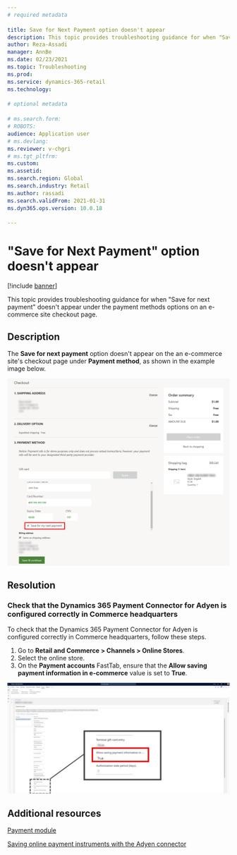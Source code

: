 ```yaml
---
# required metadata

title: Save for Next Payment option doesn't appear
description: This topic provides troubleshooting guidance for when "Save for next payment" doesn't appear under the payment methods options on an e-commerce site checkout page. 
author: Reza-Assadi
manager: AnnBe
ms.date: 02/23/2021
ms.topic: Troubleshooting
ms.prod: 
ms.service: dynamics-365-retail
ms.technology: 

# optional metadata

# ms.search.form: 
# ROBOTS: 
audience: Application user
# ms.devlang: 
ms.reviewer: v-chgri
# ms.tgt_pltfrm: 
ms.custom: 
ms.assetid: 
ms.search.region: Global
ms.search.industry: Retail
ms.author: rassadi
ms.search.validFrom: 2021-01-31
ms.dyn365.ops.version: 10.0.18

---
```


# "Save for Next Payment" option doesn't appear

[!include [banner](../../includes/banner.md)]

This topic provides troubleshooting guidance for when "Save for next payment" doesn't appear under the payment methods options on an e-commerce site checkout page.

## Description

The **Save for next payment** option doesn't appear on the an e-commerce site's checkout page under **Payment method**, as shown in the example image below.

![Payment module save for next payment checkbox](media/payment-module-save-payment.jpg)

## Resolution

### Check that the Dynamics 365 Payment Connector for Adyen is configured correctly in Commerce headquarters

To check that the Dynamics 365 Payment Connector for Adyen is configured correctly in Commerce headquarters, follow these steps.

1. Go to **Retail and Commerce \> Channels \> Online Stores**.
1. Select the online store.
1. On the **Payment accounts** FastTab, ensure that the **Allow saving payment information in e-commerce** value is set to **True**.

![Payment connector save for next payment checkbox](media/payment-connector-save-payment.jpg)

## Additional resources

[Payment module](../payment-module.md)

[Saving online payment instruments with the Adyen connector](../dev-itpro/adyen-connector-listPI.md)


